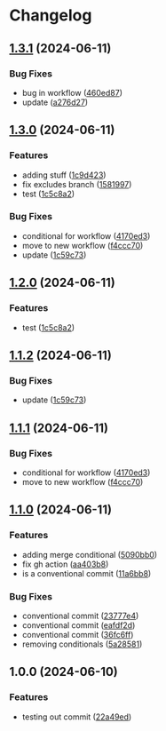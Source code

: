# Changelog

## [1.3.1](https://github.com/philiplee13/pocs/compare/v1.3.0...v1.3.1) (2024-06-11)


### Bug Fixes

* bug in workflow ([460ed87](https://github.com/philiplee13/pocs/commit/460ed87093e31f4b796f1fe9a411c9279053601c))
* update ([a276d27](https://github.com/philiplee13/pocs/commit/a276d27de8f64a388e00e959c51920904dc76f15))

## [1.3.0](https://github.com/philiplee13/pocs/compare/v1.2.0...v1.3.0) (2024-06-11)


### Features

* adding stuff ([1c9d423](https://github.com/philiplee13/pocs/commit/1c9d4232ca13ea489b3bb119321a4756e6351f90))
* fix excludes branch ([1581997](https://github.com/philiplee13/pocs/commit/15819973bd50221a9c0721516b218a5f8b2c64fb))
* test ([1c5c8a2](https://github.com/philiplee13/pocs/commit/1c5c8a2c0a6f1f70dd475fa6bcd8b142b292131c))


### Bug Fixes

* conditional for workflow ([4170ed3](https://github.com/philiplee13/pocs/commit/4170ed38f3c8c0bbe0ad079316bafd0286947d93))
* move to new workflow ([f4ccc70](https://github.com/philiplee13/pocs/commit/f4ccc70168fc5520249ac99185ab5bdb08203bd2))
* update ([1c59c73](https://github.com/philiplee13/pocs/commit/1c59c7323b1a8e63200051c70f3e8173ca88e0e9))

## [1.2.0](https://github.com/philiplee13/pocs/compare/v1.1.2...v1.2.0) (2024-06-11)


### Features

* test ([1c5c8a2](https://github.com/philiplee13/pocs/commit/1c5c8a2c0a6f1f70dd475fa6bcd8b142b292131c))

## [1.1.2](https://github.com/philiplee13/pocs/compare/v1.1.1...v1.1.2) (2024-06-11)


### Bug Fixes

* update ([1c59c73](https://github.com/philiplee13/pocs/commit/1c59c7323b1a8e63200051c70f3e8173ca88e0e9))

## [1.1.1](https://github.com/philiplee13/pocs/compare/v1.1.0...v1.1.1) (2024-06-11)


### Bug Fixes

* conditional for workflow ([4170ed3](https://github.com/philiplee13/pocs/commit/4170ed38f3c8c0bbe0ad079316bafd0286947d93))
* move to new workflow ([f4ccc70](https://github.com/philiplee13/pocs/commit/f4ccc70168fc5520249ac99185ab5bdb08203bd2))

## [1.1.0](https://github.com/philiplee13/pocs/compare/v1.0.0...v1.1.0) (2024-06-11)


### Features

* adding merge conditional ([5090bb0](https://github.com/philiplee13/pocs/commit/5090bb0d4f2a1a724d0dafbf23d71256c09f41bb))
* fix gh action ([aa403b8](https://github.com/philiplee13/pocs/commit/aa403b8717d698a7d860579123e267cbe8b2583f))
* is a conventional commit ([11a6bb8](https://github.com/philiplee13/pocs/commit/11a6bb86d9e5b9129083e053d3274c03fc0b47ea))


### Bug Fixes

* conventional commit ([23777e4](https://github.com/philiplee13/pocs/commit/23777e413dbb0bd38d732574f007df338d83f7c7))
* conventional commit ([eafdf2d](https://github.com/philiplee13/pocs/commit/eafdf2dd6fdf60cbc239a927d2d7ebbd4060304f))
* conventional commit ([36fc6ff](https://github.com/philiplee13/pocs/commit/36fc6ffcd09c073e96d3623abebe11017866a66b))
* removing conditionals ([5a28581](https://github.com/philiplee13/pocs/commit/5a2858190af27143e4a1e72572d82fd7478e0430))

## 1.0.0 (2024-06-10)


### Features

* testing out commit ([22a49ed](https://github.com/philiplee13/pocs/commit/22a49eda1545e5a7951616bd4d28df8a70f72b99))
